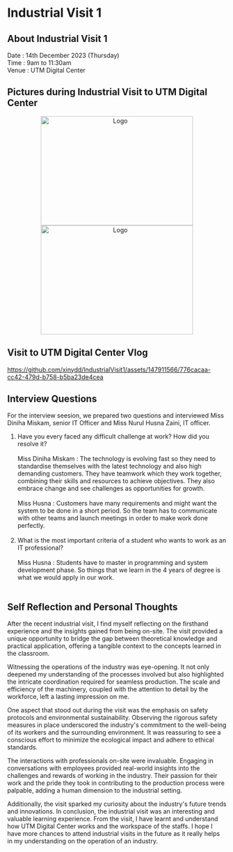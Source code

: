 # Industrial Visit 1
<h2> About Industrial Visit 1 </h2>
Date  : 14th December 2023 (Thursday) </br>
Time  : 9am to 11:30am </br>
Venue : UTM Digital Center </br>

<h2> Pictures during Industrial Visit to UTM Digital Center</h2>
<p align="center">
    <img src="https://github.com/xinydd/IndustrialVisit1/assets/147911566/c99b7240-0319-435e-a3fe-e7b024010470" alt="Logo" width="350" height="250">
    <img src="https://github.com/xinydd/IndustrialVisit1/assets/147911566/6409df3f-3da6-4ad6-93a4-da36732c5dff" alt="Logo" width="350" height="250">
</p>

<h2>Visit to UTM Digital Center Vlog</h2>
  

https://github.com/xinydd/IndustrialVisit1/assets/147911566/776cacaa-cc42-479d-b758-b5ba23de4cea



<h2>Interview Questions</h2>

For the interview seesion, we prepared two questions and interviewed Miss Diniha Miskam, senior IT Officer and Miss Nurul Husna Zaini, IT officer.

1. Have you every faced any difficult challenge at work? How did you resolve it? </br></br>
   Miss Diniha Miskam : The technology is evolving fast so they need to standardise themselves with the latest technology and also high demanding customers. They have teamwork which they work together, combining their skills and resources to achieve objectives. They also embrace change and see challenges as opportunities for growth.</br></br>
   Miss Husna : Customers have many requirements and might want the system to be done in a short period. So the team has to communicate with other teams and launch meetings   in order to make work done perfectly. </br></br>
2. What is the most important criteria of a student who wants to work as an IT professional?</br></br>
  Miss Husna : Students have to master in programming and system development phase. So things that we learn in the 4 years of degree is what we would apply in our work. </br></br>

<h2> Self Reflection and Personal Thoughts</h2>

After the recent industrial visit, I find myself reflecting on the firsthand experience and the insights gained from being on-site. The visit provided a unique opportunity to bridge the gap between theoretical knowledge and practical application, offering a tangible context to the concepts learned in the classroom.

Witnessing the operations of the industry was eye-opening. It not only deepened my understanding of the processes involved but also highlighted the intricate coordination required for seamless production. The scale and efficiency of the machinery, coupled with the attention to detail by the workforce, left a lasting impression on me.

One aspect that stood out during the visit was the emphasis on safety protocols and environmental sustainability. Observing the rigorous safety measures in place underscored the industry's commitment to the well-being of its workers and the surrounding environment. It was reassuring to see a conscious effort to minimize the ecological impact and adhere to ethical standards.

The interactions with professionals on-site were invaluable. Engaging in conversations with employees provided real-world insights into the challenges and rewards of working in the industry. Their passion for their work and the pride they took in contributing to the production process were palpable, adding a human dimension to the industrial setting.

Additionally, the visit sparked my curiosity about the industry's future trends and innovations. 
In conclusion, the industrial visit was an interesting and valuable learning experience.  From the visit, I have learnt and understand how UTM Digital Center works and the workspace of the staffs. I hope I have more chances to attend industrial visits in the future as it really helps in my understanding on the operation of an industry.
